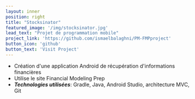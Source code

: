 ```yaml
---
layout: inner
position: right
title: "Stocksinator"
featured_image: '/img/stocksinator.jpg'
lead_text: "Projet de programmation mobile"
project_link: 'https://github.com/ismaelbalaghni/PM-FMPproject'
button_icon: 'github'
button_text: 'Visit Project'
---
```

- Création d'une application Android de récupération d'informations financières
- Utilise le site Financial Modeling Prep
- **_Technologies utilisées_**: Gradle, Java, Android Studio, architecture MVC, Git